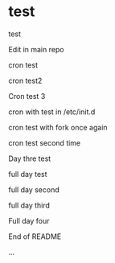 # test
test

Edit in main repo


cron test


cron test2


Cron test 3


cron with test in /etc/init.d


cron test with fork once again

cron test second time

Day thre test

full day test

full day second

full day third

Full day four

End of README

...
